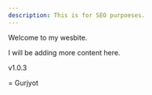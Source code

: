 ```yaml
---
description: This is for SEO purpoeses.
---
```


Welcome to my wesbite.

I will be adding more content here.

v1.0.3

= Gurjyot